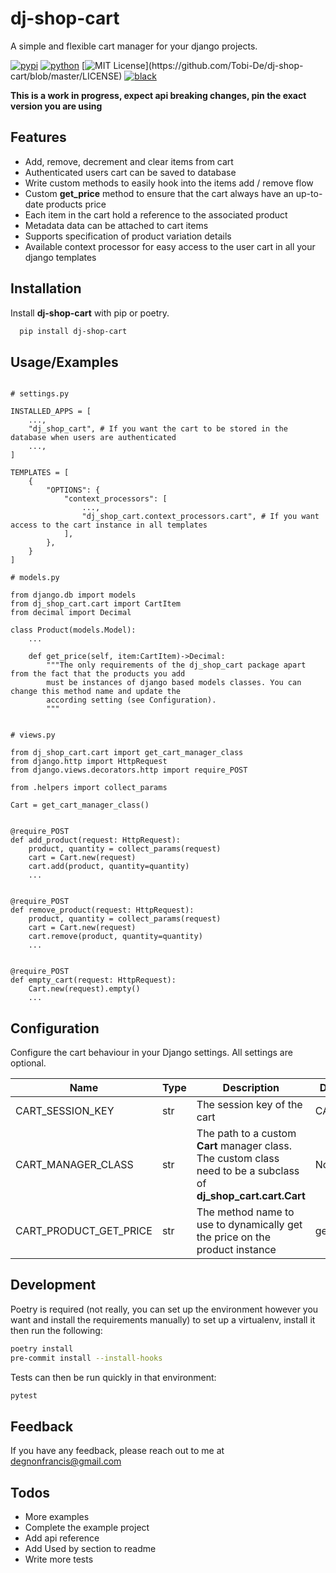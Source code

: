 # dj-shop-cart

A simple and flexible cart manager for your django projects.

[![pypi](https://badge.fury.io/py/dj-shop-cart.svg)](https://pypi.org/project/dj-shop-cart/)
[![python](https://img.shields.io/pypi/pyversions/dj-shop-cart)](https://github.com/Tobi-De/dj-shop-cart)
[![MIT License](https://img.shields.io/apm/l/atomic-design-ui.svg?)](https://github.com/Tobi-De/dj-shop-cart/blob/master/LICENSE)
[![black](https://img.shields.io/badge/code%20style-black-000000.svg)](https://github.com/psf/black)

**This is a work in progress, expect api breaking changes, pin the exact version you are using**

## Features

- Add, remove, decrement and clear items from cart
- Authenticated users cart can be saved to database
- Write custom methods to easily hook into the items add / remove flow
- Custom **get_price** method to ensure that the cart always have an up-to-date products price
- Each item in the cart hold a reference to the associated product
- Metadata data can be attached to cart items
- Supports specification of product variation details
- Available context processor for easy access to the user cart in all your django templates


## Installation

Install **dj-shop-cart** with pip or poetry.

```bash
  pip install dj-shop-cart
```

## Usage/Examples

```python3

# settings.py

INSTALLED_APPS = [
    ...,
    "dj_shop_cart", # If you want the cart to be stored in the database when users are authenticated
    ...,
]

TEMPLATES = [
    {
        "OPTIONS": {
            "context_processors": [
                ...,
                "dj_shop_cart.context_processors.cart", # If you want access to the cart instance in all templates
            ],
        },
    }
]

# models.py

from django.db import models
from dj_shop_cart.cart import CartItem
from decimal import Decimal

class Product(models.Model):
    ...

    def get_price(self, item:CartItem)->Decimal:
        """The only requirements of the dj_shop_cart package apart from the fact that the products you add
        must be instances of django based models classes. You can change this method name and update the
        according setting (see Configuration).
        """


# views.py

from dj_shop_cart.cart import get_cart_manager_class
from django.http import HttpRequest
from django.views.decorators.http import require_POST

from .helpers import collect_params

Cart = get_cart_manager_class()


@require_POST
def add_product(request: HttpRequest):
    product, quantity = collect_params(request)
    cart = Cart.new(request)
    cart.add(product, quantity=quantity)
    ...


@require_POST
def remove_product(request: HttpRequest):
    product, quantity = collect_params(request)
    cart = Cart.new(request)
    cart.remove(product, quantity=quantity)
    ...


@require_POST
def empty_cart(request: HttpRequest):
    Cart.new(request).empty()
    ...

```

## Configuration

Configure the cart behaviour in your Django settings. All settings are optional.

| Name                   | Type | Description                                                                                                       | Default   |
|------------------------|------|-------------------------------------------------------------------------------------------------------------------|-----------|
| CART_SESSION_KEY       | str  | The session key of the cart                                                                                       | CART-ID   |
| CART_MANAGER_CLASS     | str  | The path to a custom **Cart** manager class. The custom class need to be a subclass of **dj_shop_cart.cart.Cart** | None      |
| CART_PRODUCT_GET_PRICE | str  | The method name to use to dynamically get the price on the product instance                                       | get_price |

## Development

Poetry is required (not really, you can set up the environment however you want and install the requirements
manually) to set up a virtualenv, install it then run the following:

```sh
poetry install
pre-commit install --install-hooks
```

Tests can then be run quickly in that environment:

```sh
pytest
```

## Feedback

If you have any feedback, please reach out to me at degnonfrancis@gmail.com

## Todos

- More examples
- Complete the example project
- Add api reference
- Add Used by section to readme
- Write more tests
